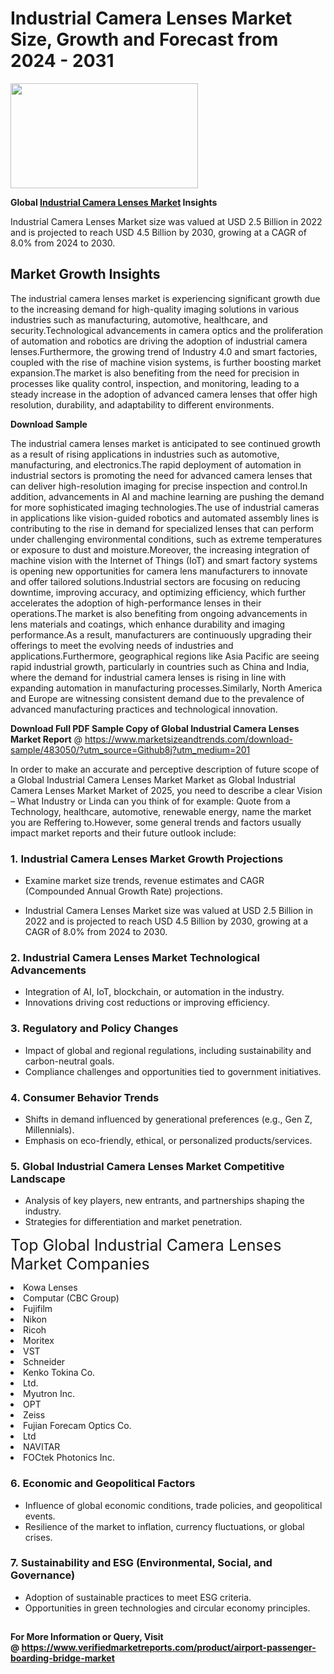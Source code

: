 <H1>Industrial Camera Lenses Market Size, Growth and Forecast from 2024 - 2031</H1><img class="aligncenter size-medium wp-image-584254" src="https://thirdeyenews.in/wp-content/uploads/2024/09/Global-Market-Research-300x168.jpeg" alt="" width="300" height="168" /><p><strong>Global&nbsp;<a href="https://www.marketsizeandtrends.com/download-sample/483050/?utm_source=Github8j?utm_medium=201">Industrial Camera Lenses Market</a> Insights</strong></p><p>Industrial Camera Lenses Market size was valued at USD 2.5 Billion in 2022 and is projected to reach USD 4.5 Billion by 2030, growing at a CAGR of 8.0% from 2024 to 2030.</p><p><h2>Market Growth Insights</h2> <p>The industrial camera lenses market is experiencing significant growth due to the increasing demand for high-quality imaging solutions in various industries such as manufacturing, automotive, healthcare, and security.Technological advancements in camera optics and the proliferation of automation and robotics are driving the adoption of industrial camera lenses.Furthermore, the growing trend of Industry 4.0 and smart factories, coupled with the rise of machine vision systems, is further boosting market expansion.The market is also benefiting from the need for precision in processes like quality control, inspection, and monitoring, leading to a steady increase in the adoption of advanced camera lenses that offer high resolution, durability, and adaptability to different environments.</p> <p><strong>Download Sample</strong></p> <p>The industrial camera lenses market is anticipated to see continued growth as a result of rising applications in industries such as automotive, manufacturing, and electronics.The rapid deployment of automation in industrial sectors is promoting the need for advanced camera lenses that can deliver high-resolution imaging for precise inspection and control.In addition, advancements in AI and machine learning are pushing the demand for more sophisticated imaging technologies.The use of industrial cameras in applications like vision-guided robotics and automated assembly lines is contributing to the rise in demand for specialized lenses that can perform under challenging environmental conditions, such as extreme temperatures or exposure to dust and moisture.Moreover, the increasing integration of machine vision with the Internet of Things (IoT) and smart factory systems is opening new opportunities for camera lens manufacturers to innovate and offer tailored solutions.Industrial sectors are focusing on reducing downtime, improving accuracy, and optimizing efficiency, which further accelerates the adoption of high-performance lenses in their operations.The market is also benefiting from ongoing advancements in lens materials and coatings, which enhance durability and imaging performance.As a result, manufacturers are continuously upgrading their offerings to meet the evolving needs of industries and applications.Furthermore, geographical regions like Asia Pacific are seeing rapid industrial growth, particularly in countries such as China and India, where the demand for industrial camera lenses is rising in line with expanding automation in manufacturing processes.Similarly, North America and Europe are witnessing consistent demand due to the prevalence of advanced manufacturing practices and technological innovation.<p><span class=""><strong>Download Full PDF Sample Copy of Global Industrial Camera Lenses Market Report</strong> @ <a href="https://www.marketsizeandtrends.com/download-sample/483050/?utm_source=Github8j?utm_medium=201" target="_blank">https://www.marketsizeandtrends.com/download-sample/483050/?utm_source=Github8j?utm_medium=201</a></span></p><p>In order to make an accurate and perceptive description of future scope of a Global&nbsp;Industrial Camera Lenses Market Market as Global&nbsp;Industrial Camera Lenses Market Market of 2025, you need to describe a clear Vision &ndash; What Industry or Linda can you think of for example: Quote from a Technology, healthcare, automotive, renewable energy, name the market you are Reffering to.However, some general trends and factors usually impact market reports and their future outlook include:</p><h3>1.&nbsp;<strong>Industrial Camera Lenses Market Growth Projections</strong></h3><ul><li>Examine market size trends, revenue estimates and CAGR (Compounded Annual Growth Rate) projections.</li><li><p>Industrial Camera Lenses Market size was valued at USD 2.5 Billion in 2022 and is projected to reach USD 4.5 Billion by 2030, growing at a CAGR of 8.0% from 2024 to 2030.</p></li></ul><h3>2.&nbsp;<strong>Industrial Camera Lenses Market Technological Advancements</strong></h3><ul><li>Integration of AI, IoT, blockchain, or automation in the industry.</li><li>Innovations driving cost reductions or improving efficiency.</li></ul><h3>3.&nbsp;<strong>Regulatory and Policy Changes</strong></h3><ul><li>Impact of global and regional regulations, including sustainability and carbon-neutral goals.</li><li>Compliance challenges and opportunities tied to government initiatives.</li></ul><h3>4.&nbsp;<strong>Consumer Behavior Trends</strong></h3><ul><li>Shifts in demand influenced by generational preferences (e.g., Gen Z, Millennials).</li><li>Emphasis on eco-friendly, ethical, or personalized products/services.</li></ul><h3>5.&nbsp;<strong>Global Industrial Camera Lenses Market Competitive Landscape</strong></h3><ul><li>Analysis of key players, new entrants, and partnerships shaping the industry.</li><li>Strategies for differentiation and market penetration.</li></ul><p data-pm-slice="1 1 []"><span style="color: inherit; font-family: inherit; font-size: 25px;">Top Global Industrial Camera Lenses Market Companies</span></p><div class="" data-test-id=""><p><li>Kowa Lenses</li><li> Computar (CBC Group)</li><li> Fujifilm</li><li> Nikon</li><li> Ricoh</li><li> Moritex</li><li> VST</li><li> Schneider</li><li> Kenko Tokina Co.</li><li> Ltd.</li><li> Myutron Inc.</li><li> OPT</li><li> Zeiss</li><li> Fujian Forecam Optics Co.</li><li>Ltd</li><li> NAVITAR</li><li> FOCtek Photonics Inc.</li></p></div><h3>6.&nbsp;<strong>Economic and Geopolitical Factors</strong></h3><ul><li>Influence of global economic conditions, trade policies, and geopolitical events.</li><li>Resilience of the market to inflation, currency fluctuations, or global crises.</li></ul><h3>7.&nbsp;<strong>Sustainability and ESG (Environmental, Social, and Governance)</strong></h3><ul><li>Adoption of sustainable practices to meet ESG criteria.</li><li>Opportunities in green technologies and circular economy principles.</li></ul><h2><strong style="font-size: 14px;">For More Information or Query, Visit @&nbsp;</strong><a style="background-color: #ffffff; font-size: 14px;" href="https://www.marketsizeandtrends.com/report/industrial-camera-lenses-market/" target="_blank">https://www.verifiedmarketreports.com/product/airport-passenger-boarding-bridge-market</a></h2>